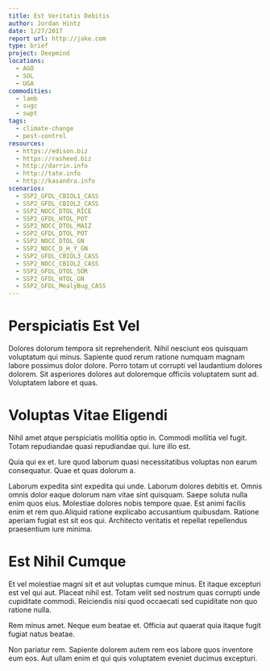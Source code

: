 ```yaml
---
title: Est Veritatis Debitis
author: Jordan Hintz
date: 1/27/2017
report url: http://jake.com
type: brief
project: Deepmind
locations:
  - AGO
  - SOL
  - UGA
commodities:
  - lamb
  - sugc
  - swpt
tags:
  - climate-change
  - pest-control
resources:
  - https://edison.biz
  - https://rasheed.biz
  - http://darrin.info
  - http://tate.info
  - http://kasandra.info
scenarios:
  - SSP2_GFDL_CBIOL1_CASS
  - SSP2_GFDL_CBIOL2_CASS
  - SSP2_NOCC_DTOL_RICE
  - SSP2_GFDL_HTOL_POT
  - SSP2_NOCC_DTOL_MAIZ
  - SSP2_GFDL_DTOL_POT
  - SSP2_NOCC_DTOL_GN
  - SSP2_NOCC_D_H_Y_GN
  - SSP2_GFDL_CBIOL3_CASS
  - SSP2_NOCC_CBIOL2_CASS
  - SSP2_GFDL_DTOL_SOR
  - SSP2_GFDL_HTOL_GN
  - SSP2_GFDL_MealyBug_CASS
---
```

# Perspiciatis Est Vel
Dolores dolorum tempora sit reprehenderit. Nihil nesciunt eos quisquam voluptatum qui minus. Sapiente quod rerum ratione numquam magnam labore possimus dolor dolore. Porro totam ut corrupti vel laudantium dolores dolorem. Sit asperiores dolores aut doloremque officiis voluptatem sunt ad. Voluptatem labore et quas.

# Voluptas Vitae Eligendi
Nihil amet atque perspiciatis mollitia optio in. Commodi mollitia vel fugit. Totam repudiandae quasi repudiandae qui. Iure illo est.
 Quia qui ex et. Iure quod laborum quasi necessitatibus voluptas non earum consequatur. Quae et quas dolorum a.
 Laborum expedita sint expedita qui unde. Laborum dolores debitis et. Omnis omnis dolor eaque dolorum nam vitae sint quisquam. Saepe soluta nulla enim quos eius. Molestiae dolores nobis tempore quae. Est animi facilis enim et rem quo.Aliquid ratione explicabo accusantium quibusdam. Ratione aperiam fugiat est sit eos qui. Architecto veritatis et repellat repellendus praesentium iure minima.

# Est Nihil Cumque
Et vel molestiae magni sit et aut voluptas cumque minus. Et itaque excepturi est vel qui aut. Placeat nihil est. Totam velit sed nostrum quas corrupti unde cupiditate commodi. Reiciendis nisi quod occaecati sed cupiditate non quo ratione nulla.
 Rem minus amet. Neque eum beatae et. Officia aut quaerat quia itaque fugit fugiat natus beatae.
 Non pariatur rem. Sapiente dolorem autem rem eos labore quos inventore eum eos. Aut ullam enim et qui quis voluptatem eveniet ducimus excepturi.

